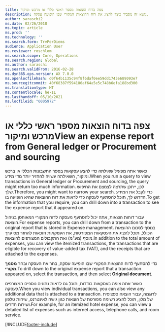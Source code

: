 ```yaml
---
title: צפה בדוח הוצאות מספר ראשי כללי או מרכש ומיקור
description: נושא זה מסביר כיצד להציג את דוח ההוצאות המקורי שבו הופיעה עסקה.
author: saraschi2
ms.date: 02/26/2018
ms.topic: article
ms.prod: ''
ms.technology: ''
ms.search.form: TrvPerDiems
audience: Application User
ms.reviewer: roschlom
ms.search.scope: Core, Operations
ms.search.region: Global
ms.author: saraschi
ms.search.validFrom: 2016-02-28
ms.dyn365.ops.version: AX 7.0.0
ms.openlocfilehash: d0f64b1135c94f8f6daf0ee59dd1743e689093e7
ms.sourcegitcommit: 40f68387f594180af64a5e5c748b6efa188bd300
ms.translationtype: HT
ms.contentlocale: he-IL
ms.lasthandoff: 05/10/2021
ms.locfileid: "6005972"
---
```

# <a name="view-an-expense-report-from-general-ledger-or-procurement-and-sourcing"></a><span data-ttu-id="c2fe1-103">צפה בדוח הוצאות מספר ראשי כללי או מרכש ומיקור</span><span class="sxs-lookup"><span data-stu-id="c2fe1-103">View an expense report from General ledger or Procurement and sourcing</span></span>

<span data-ttu-id="c2fe1-104">כאשר אתה מפעיל שאילתה כדי להציג עסקאות בספר החשבונות הכללי או ברכש ומיקור, השאילתה עשויה להחזיר יותר מדי מידע.</span><span class="sxs-lookup"><span data-stu-id="c2fe1-104">When you run a query to view transactions in General ledger or Procurement and sourcing, the query might return too much information.</span></span> <span data-ttu-id="c2fe1-105">לכן, ייתכן שתרצה לצמצם את החיפוש שלך.</span><span class="sxs-lookup"><span data-stu-id="c2fe1-105">Therefore, you might want to narrow your search.</span></span> <span data-ttu-id="c2fe1-106">כדי לקבל את המידע הדרוש לך, תוכל להסתעף לעסקה כדי לראות את דוח ההוצאות שהיא הופיעה בו.</span><span class="sxs-lookup"><span data-stu-id="c2fe1-106">To get the information that you require, you can drill down into a transaction to see the expense report that it appeared on.</span></span>

<span data-ttu-id="c2fe1-107">עבור דוחות הוצאות, אתה יכול להסתעף מעסקה לדוח המקורי המאוחסן בניהול הוצאות.</span><span class="sxs-lookup"><span data-stu-id="c2fe1-107">For expense reports, you can drill down from a transaction to the original report that is stored in Expense management.</span></span> <span data-ttu-id="c2fe1-108">בנוסף לסכום ההוצאות הכולל, תוכל להציג את העסקאות המפורטות, את העסקאות הזכאות להחזר מס ערך מוסף (מע"מ) ואת התקבולים המצורפים להוצאות.</span><span class="sxs-lookup"><span data-stu-id="c2fe1-108">In addition to the total amount of expenses, you can view the itemized transactions, the transactions that are eligible for recovery of value-added tax (VAT), and the receipts that are attached to the expenses.</span></span>

<span data-ttu-id="c2fe1-109">כדי להסתעף לדוח ההוצאות המקורי שבו הופיעה עסקה, בחר את העסקה ובחר **מסמך מקורי**.</span><span class="sxs-lookup"><span data-stu-id="c2fe1-109">To drill down to the original expense report that a transaction appeared on, select the transaction, and then select **Original document**.</span></span>

<span data-ttu-id="c2fe1-110">כאשר אתה צופה בעסקאות בודדות, תוכל גם לראות נתונים נוספים המצורפים לעסקה.</span><span class="sxs-lookup"><span data-stu-id="c2fe1-110">When you view individual transactions, you can also view any additional data that is attached to a transaction.</span></span> <span data-ttu-id="c2fe1-111">לדוגמה, עבור הוצאה ספציפית של מלון, תוכל להציג רשימה מפורטת של הוצאות כגון גישה לאינטרנט, שיחות טלפון ושירות חדרים.</span><span class="sxs-lookup"><span data-stu-id="c2fe1-111">For example, for an itemized hotel expense, you can view a detailed list of expenses such as internet access, telephone calls, and room service.</span></span>


[!INCLUDE[footer-include](../includes/footer-banner.md)]